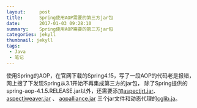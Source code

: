 ```yaml
---
layout:     post
title:      Spring使用AOP需要的第三方jar包
date:       2017-01-03 09:28:10
summary:    Spring使用AOP需要的第三方jar包
categories: jekyll
thumbnail: jekyll
tags:
 - Java
 - 笔记
---
```


使用Spring的AOP，在官网下载的Spring4.15，写了一段AOP的代码老是报错，网上搜了下发现Spring从3.1开始不再集成第三方的jar包，
除了Spring提供的spring-aop-4.1.5.RELEASE.jar以外，还需要添加[aspectjrt.jar](http://www.java2s.com/Code/Jar/a/Downloadaspectjrtjar.htm)、
[aspectjweaver.jar](http://www.java2s.com/Code/Jar/a/Downloadaspectjweaverjar.htm) 、 [aopalliance.jar](http://www.java2s.com/Code/Jar/a/Downloadaopalliancejar.htm) 
三个jar文件和动态代理的[cglib.ja](http://www.java2s.com/Code/Jar/c/Downloadcglib22jar.htm)。
